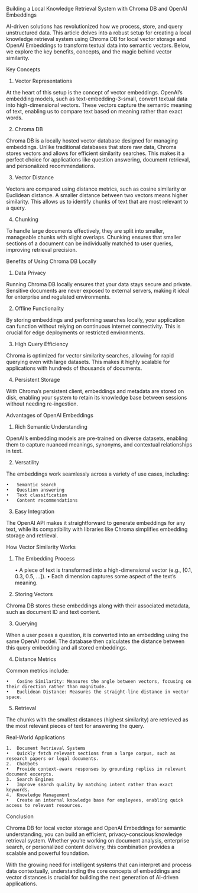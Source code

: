 Building a Local Knowledge Retrieval System with Chroma DB and OpenAI Embeddings

AI-driven solutions has revolutionized how we process, store, and query unstructured data. This article delves into a robust setup for creating a local knowledge retrieval system using Chroma DB for local vector storage and OpenAI Embeddings to transform textual data into semantic vectors. Below, we explore the key benefits, concepts, and the magic behind vector similarity.

Key Concepts

1. Vector Representations

At the heart of this setup is the concept of vector embeddings. OpenAI’s embedding models, such as text-embedding-3-small, convert textual data into high-dimensional vectors. These vectors capture the semantic meaning of text, enabling us to compare text based on meaning rather than exact words.

2. Chroma DB

Chroma DB is a locally hosted vector database designed for managing embeddings. Unlike traditional databases that store raw data, Chroma stores vectors and allows for efficient similarity searches. This makes it a perfect choice for applications like question answering, document retrieval, and personalized recommendations.

3. Vector Distance

Vectors are compared using distance metrics, such as cosine similarity or Euclidean distance. A smaller distance between two vectors means higher similarity. This allows us to identify chunks of text that are most relevant to a query.

4. Chunking

To handle large documents effectively, they are split into smaller, manageable chunks with slight overlaps. Chunking ensures that smaller sections of a document can be individually matched to user queries, improving retrieval precision.

Benefits of Using Chroma DB Locally

1. Data Privacy

Running Chroma DB locally ensures that your data stays secure and private. Sensitive documents are never exposed to external servers, making it ideal for enterprise and regulated environments.

2. Offline Functionality

By storing embeddings and performing searches locally, your application can function without relying on continuous internet connectivity. This is crucial for edge deployments or restricted environments.

3. High Query Efficiency

Chroma is optimized for vector similarity searches, allowing for rapid querying even with large datasets. This makes it highly scalable for applications with hundreds of thousands of documents.

4. Persistent Storage

With Chroma’s persistent client, embeddings and metadata are stored on disk, enabling your system to retain its knowledge base between sessions without needing re-ingestion.

Advantages of OpenAI Embeddings

1. Rich Semantic Understanding

OpenAI’s embedding models are pre-trained on diverse datasets, enabling them to capture nuanced meanings, synonyms, and contextual relationships in text.

2. Versatility

The embeddings work seamlessly across a variety of use cases, including:

    •	Semantic search
    •	Question answering
    •	Text classification
    •	Content recommendations

3. Easy Integration

The OpenAI API makes it straightforward to generate embeddings for any text, while its compatibility with libraries like Chroma simplifies embedding storage and retrieval.

How Vector Similarity Works

1. The Embedding Process

   • A piece of text is transformed into a high-dimensional vector (e.g., [0.1, 0.3, 0.5, ...]).
   • Each dimension captures some aspect of the text’s meaning.

2. Storing Vectors

Chroma DB stores these embeddings along with their associated metadata, such as document ID and text content.

3. Querying

When a user poses a question, it is converted into an embedding using the same OpenAI model. The database then calculates the distance between this query embedding and all stored embeddings.

4. Distance Metrics

Common metrics include:

    •	Cosine Similarity: Measures the angle between vectors, focusing on their direction rather than magnitude.
    •	Euclidean Distance: Measures the straight-line distance in vector space.

5. Retrieval

The chunks with the smallest distances (highest similarity) are retrieved as the most relevant pieces of text for answering the query.

Real-World Applications

    1.	Document Retrieval Systems
    •	Quickly fetch relevant sections from a large corpus, such as research papers or legal documents.
    2.	Chatbots
    •	Provide context-aware responses by grounding replies in relevant document excerpts.
    3.	Search Engines
    •	Improve search quality by matching intent rather than exact keywords.
    4.	Knowledge Management
    •	Create an internal knowledge base for employees, enabling quick access to relevant resources.

Conclusion

Chroma DB for local vector storage and OpenAI Embeddings for semantic understanding, you can build an efficient, privacy-conscious knowledge retrieval system. Whether you’re working on document analysis, enterprise search, or personalized content delivery, this combination provides a scalable and powerful foundation.

With the growing need for intelligent systems that can interpret and process data contextually, understanding the core concepts of embeddings and vector distances is crucial for building the next generation of AI-driven applications.
